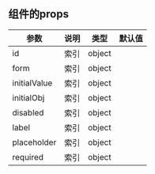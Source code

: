 ## 组件的props

| 参数 | 说明 | 类型 | 默认值 |
| --- | --- | --- | --- |
| id |  索引  | object |  |
| form |  索引  | object |  |
| initialValue |  索引  | object |  |
| initialObj |  索引  | object |  |
| disabled |  索引  | object |  |
| label |  索引  | object |  |
| placeholder |  索引  | object |  |
| required |  索引  | object |  |